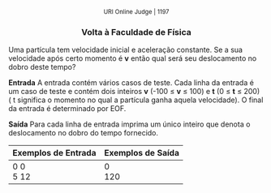 <center>
	<small>URI Online Judge | 1197</small>
	<h3>Volta à Faculdade de Física</h3>
</center>

Uma partícula tem velocidade inicial e aceleração constante. Se a sua velocidade após certo momento é **v** então qual será seu deslocamento no dobro deste tempo?

**Entrada**
A entrada contém vários casos de teste. Cada linha da entrada é um caso de teste e contém dois inteiros **v** (-100 ≤ **v** ≤ 100) e **t** (0 ≤ **t** ≤ 200) ( t significa o momento no qual a partícula ganha aquela velocidade). O final da entrada é determinado por EOF.

**Saída**
Para cada linha de entrada imprima um único inteiro que denota o deslocamento no dobro do tempo fornecido.

|  Exemplos de Entrada  | Exemplos de Saída  |
| :------------ | :------------ |
| 0 0<br>5 12 | 0<br>120 |











